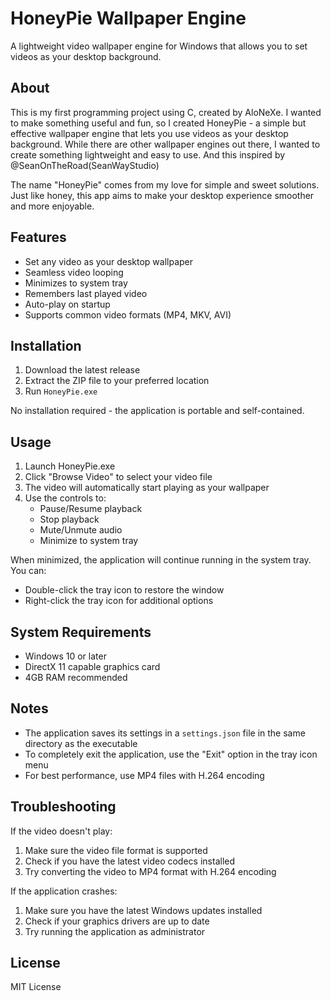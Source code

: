 # HoneyPie Wallpaper Engine

A lightweight video wallpaper engine for Windows that allows you to set videos as your desktop background.

## About

This is my first programming project using C, created by AloNeXe. I wanted to make something useful and fun, so I created HoneyPie - a simple but effective wallpaper engine that lets you use videos as your desktop background. While there are other wallpaper engines out there, I wanted to create something lightweight and easy to use. And this inspired by 
@SeanOnTheRoad(SeanWayStudio)


The name "HoneyPie" comes from my love for simple and sweet solutions. Just like honey, this app aims to make your desktop experience smoother and more enjoyable.

## Features

- Set any video as your desktop wallpaper
- Seamless video looping
- Minimizes to system tray
- Remembers last played video
- Auto-play on startup
- Supports common video formats (MP4, MKV, AVI)

## Installation

1. Download the latest release
2. Extract the ZIP file to your preferred location
3. Run `HoneyPie.exe`

No installation required - the application is portable and self-contained.

## Usage

1. Launch HoneyPie.exe
2. Click "Browse Video" to select your video file
3. The video will automatically start playing as your wallpaper
4. Use the controls to:
   - Pause/Resume playback
   - Stop playback
   - Mute/Unmute audio
   - Minimize to system tray

When minimized, the application will continue running in the system tray. You can:
- Double-click the tray icon to restore the window
- Right-click the tray icon for additional options

## System Requirements

- Windows 10 or later
- DirectX 11 capable graphics card
- 4GB RAM recommended

## Notes

- The application saves its settings in a `settings.json` file in the same directory as the executable
- To completely exit the application, use the "Exit" option in the tray icon menu
- For best performance, use MP4 files with H.264 encoding

## Troubleshooting

If the video doesn't play:
1. Make sure the video file format is supported
2. Check if you have the latest video codecs installed
3. Try converting the video to MP4 format with H.264 encoding

If the application crashes:
1. Make sure you have the latest Windows updates installed
2. Check if your graphics drivers are up to date
3. Try running the application as administrator

## License

MIT License 
